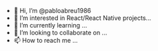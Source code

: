 - 👋 Hi, I’m @pabloabreu1986
- 👀 I’m interested in React/React Native projects...
- 🌱 I’m currently learning ...
- 💞️ I’m looking to collaborate on ...
- 📫 How to reach me ...

<!---
pabloabreu1986/pabloabreu1986 is a ✨ special ✨ repository because its `README.md` (this file) appears on your GitHub profile.
You can click the Preview link to take a look at your changes.
--->
